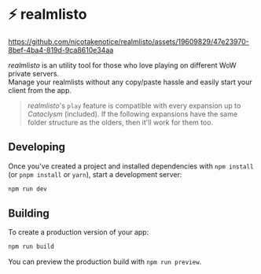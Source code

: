 # ⚡ realmlisto
https://github.com/nicotakenotice/realmlisto/assets/19609829/47e23970-8bef-4ba4-819d-9ca8610e34aa

*realmlisto* is an utility tool for those who love playing on different WoW private servers.  
Manage your realmlists without any copy/paste hassle and easily start your client from the app.

> *realmlisto*'s `play` feature is compatible with every expansion up to *Cataclysm* (included). If the following expansions have the same folder structure as the olders, then it'll work for them too.

## Developing
Once you've created a project and installed dependencies with `npm install` (or `pnpm install` or `yarn`), start a development server:

```bash
npm run dev
```

## Building
To create a production version of your app:

```bash
npm run build
```

You can preview the production build with `npm run preview`.
